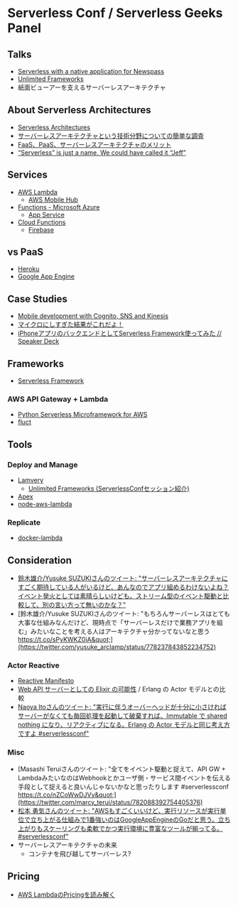 # Serverless Conf / Serverless Geeks Panel

## Talks

- [Serverless with a native application for Newspass](https://speakerdeck.com/ymatsuwitter/serverless-with-a-native-application-for-newspass)
- [Unlimited Frameworks](http://www.slideshare.net/slideshow/embed_code/key/cCealgMvuj1XuK)
- 紙面ビューアーを支えるサーバーレスアーキテクチャ

## About Serverless Architectures

- [Serverless Architectures](http://www.martinfowler.com/articles/serverless.html)
- [サーバーレスアーキテクチャという技術分野についての簡単な調査](http://qiita.com/zerobase/items/3bc0d15980b472af841d)
- [FaaS、PaaS、サーバーレスアーキテクチャのメリット](https://www.infoq.com/jp/news/2016/06/faas-serverless-architecture)
- [“Serverless” is just a name. We could have called it “Jeff”](https://serverless.zone/serverless-is-just-a-name-we-could-have-called-it-jeff-1958dd4c63d7#.mrnb2u4lx)

## Services

- [AWS Lambda](https://aws.amazon.com/jp/lambda/)
	- [AWS Mobile Hub](https://aws.amazon.com/jp/mobile/)
- [Functions - Microsoft Azure](https://azure.microsoft.com/ja-jp/services/functions/)
	- [App Service](https://azure.microsoft.com/ja-jp/services/app-service/mobile/)
- [Cloud Functions](https://cloud.google.com/functions/)
	- [Firebase](https://firebase.google.com/)

## vs PaaS
- [Heroku](https://www.heroku.com/)
- [Google App Engine](https://cloud.google.com/appengine/)

## Case Studies

- [Mobile development with Cognito, SNS and Kinesis](https://speakerdeck.com/ymatsuwitter/mobile-development-with-cognito-sns-and-kinesis)
- [マイクロにしすぎた結果がこれだよ！](http://www.slideshare.net/mosa_siru/ss-64839846)
- [iPhoneアプリのバックエンドとしてServerless Framework使ってみた // Speaker Deck](https://speakerdeck.com/mackato/iphoneapurifalsebatukuendotositeserverless-frameworkshi-tutemita)

## Frameworks
- [Serverless Framework](https://serverless.com/)

### AWS API Gateway + Lambda 
- [Python Serverless Microframework for AWS](https://github.com/awslabs/chalice)
- [fluct](https://github.com/fluct/fluct)

## Tools

### Deploy and Manage
- [Lamvery](https://github.com/marcy-terui/lamvery)
	- [Unlimited Frameworks (ServerlessConfセッション紹介)](http://yoshidashingo.hatenablog.com/entry/2016/09/04/191614)
- [Apex](https://github.com/apex/apex)
- [node-aws-lambda](https://github.com/ThoughtWorksStudios/node-aws-lambda)

### Replicate
- [docker-lambda](https://github.com/lambci/docker-lambda)

## Consideration

- [鈴木雄介/Yusuke SUZUKIさんのツイート: &quot;サーバーレスアーキテクチャにすごく期待している人がいるけど、あんなのでアプリ組めるわけないよね？イベント発火としては素晴らしいけども。ストリーム型のイベント駆動と比較して、別の言い方って無いのかな？&quot;](https://twitter.com/yusuke_arclamp/status/778020039194611712)
- [鈴木雄介/Yusuke SUZUKIさんのツイート: &quot;もちろんサーバーレスはとても大事な仕組みなんだけど、現時点で「サーバーレスだけで業務アプリを組む」みたいなことを考える人はアーキテクチャ分かってないなと思う https://t.co/sPyKWKZ0iA&quot;](https://twitter.com/yusuke_arclamp/status/778237843852234752)

### Actor Reactive

- [Reactive Manifesto](http://www.reactivemanifesto.org/ja)
- [Web API サーバーとしての Elixir の可能性](https://speakerdeck.com/naoya/web-api-sabatositefalse-elixir-falseke-neng-xing) / Erlang の Actor モデルとの比較
- [Naoya Itoさんのツイート: &quot;実行に伴うオーバーヘッドが十分に小さければサーバーがなくても毎回処理を起動して破棄すれば、Immutable で shared nothing になり、リアクティブになる。Erlang の Actor モデルと同じ考え方ですよ #serverlessconf&quot;](https://twitter.com/naoya_ito/status/782081868120240129)

### Misc

- [Masashi Teruiさんのツイート: &quot;全てをイベント駆動と捉えて、API GW + LambdaみたいなのはWebhookとかユーザ側・サービス間イベントを伝える手段として捉えると良いんじゃないかなと思ったりします #serverlessconf https://t.co/nZCoWwDJVy&quot;](https://twitter.com/marcy_terui/status/782088392754405376)
- [松本 勇気さんのツイート: &quot;AWSもすごくいいけど、実行リソースが実行単位で立ち上がる仕組みで1番強いのはGoogleAppEngineのGoだと思う。立ち上がりもスケーリングも柔軟でかつ実行環境に豊富なツールが揃ってる。 #serverlessconf&quot;](https://twitter.com/y_matsuwitter/status/782086254422659072)
- サーバーレスアーキテクチャの未来
	- コンテナを飛び越してサーバーレス?

## Pricing

- [AWS LambdaのPricingを読み解く](http://qiita.com/Keisuke69/items/e3f79b50b6039175401b)
